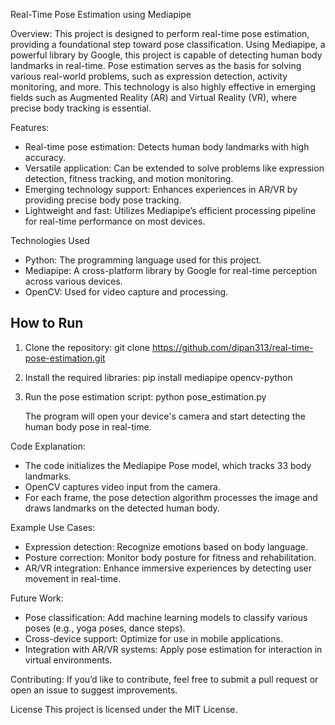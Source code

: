 Real-Time Pose Estimation using Mediapipe

Overview:
This project is designed to perform real-time pose estimation, providing a foundational step toward pose classification. Using Mediapipe, a powerful library by Google, this project is capable of detecting human body landmarks in real-time. Pose estimation serves as the basis for solving various real-world problems, such as expression detection, activity monitoring, and more. This technology is also highly effective in emerging fields such as Augmented Reality (AR) and Virtual Reality (VR), where precise body tracking is essential.

Features:
- Real-time pose estimation: Detects human body landmarks with high accuracy.
- Versatile application: Can be extended to solve problems like expression detection, fitness tracking, and motion monitoring.
- Emerging technology support: Enhances experiences in AR/VR by providing precise body pose tracking.
- Lightweight and fast: Utilizes Mediapipe’s efficient processing pipeline for real-time performance on most devices.

 Technologies Used
- Python: The programming language used for this project.
- Mediapipe: A cross-platform library by Google for real-time perception across various devices.
- OpenCV: Used for video capture and processing.
  
## How to Run
1. Clone the repository:
   git clone https://github.com/dipan313/real-time-pose-estimation.git
   
3. Install the required libraries:
   pip install mediapipe opencv-python
   
4. Run the pose estimation script:
   python pose_estimation.py
   
   The program will open your device's camera and start detecting the human body pose in real-time.

 Code Explanation:
- The code initializes the Mediapipe Pose model, which tracks 33 body landmarks.
- OpenCV captures video input from the camera.
- For each frame, the pose detection algorithm processes the image and draws landmarks on the detected human body.

 Example Use Cases:
- Expression detection: Recognize emotions based on body language.
- Posture correction: Monitor body posture for fitness and rehabilitation.
- AR/VR integration: Enhance immersive experiences by detecting user movement in real-time.

 Future Work:
- Pose classification: Add machine learning models to classify various poses (e.g., yoga poses, dance steps).
- Cross-device support: Optimize for use in mobile applications.
- Integration with AR/VR systems: Apply pose estimation for interaction in virtual environments.

Contributing:
If you’d like to contribute, feel free to submit a pull request or open an issue to suggest improvements.

 License
This project is licensed under the MIT License.
